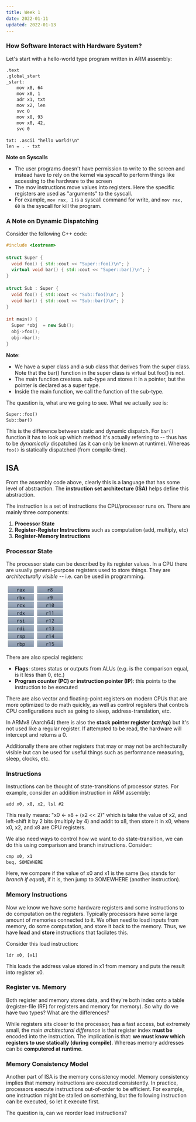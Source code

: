 ```yaml
---
title: Week 1
date: 2022-01-11
updated: 2022-01-13
---
```




### How Software Interact with Hardware System?

Let's start with a hello-world type program written in ARM assembly:

```armasm
.text
.global_start
_start:
	mov x8, 64
	mov x0, 1
	adr x1, txt
	mov x2, len
	svc 0
	mov x8, 93
	mov x0, 42,
	svc 0

txt: .ascii "hello world!\n"
len = . - txt
```

**Note on Syscalls**

- The user programs doesn't have permission to write to the screen and instead have to rely on the kernel via *syscall* to perform things like accessing to the hardware to the screen
- The mov instructions move values into registers. Here the specific registers are used as "arguments" to the syscall.
- For example, `mov rax, 1` is a syscall command for write, and `mov rax, 60` is the syscall for kill the program.

### A Note on Dynamic Dispatching

 Consider the following C++ code:

```c++
#include <iostream>

struct Super {
  void foo() { std::cout << "Super::foo()\n"; }
  virtual void bar() { std::cout << "Super::bar()\n"; }
}

struct Sub : Super {
  void foo() { std::cout << "Sub::foo()\n"; }
  void bar() { std::cout << "Sub::bar()\n"; }
}

int main() {
  Super *obj  = new Sub();
  obj->foo();
  obj->bar();
}
```

**Note**:

- We have a super class and a sub class that derives from the super class. Note that the bar() function in the super class is virtual but foo() is not.
- The main function createsa. sub-type and stores it in a pointer, but the pointer is declared as a super type.
- Inside the main function, we call the function of the sub-type.

The question is, what are we going to see. What we actually see is:

```
Super::foo()
Sub::bar()
```

This is the difference between static and dynamic dispatch. For `bar()` function it has to look up which method it's actually referring to -- thus has to be *dynamically* dispatched (as it can only be known at runtime). Whereas `foo()` is statically dispatched (from compile-time).





## ISA

From the assembly code above, clearly this is a language that has some level of abstraction. The **instruction set architecture (ISA)** helps define this abstraction.

The instruction is a set of instructions the CPU/processor runs on. There are mainly three components:

1. **Processor State**
2. **Register-Register Instructions** such as computation (add, multiply, etc)
3. **Register-Memory Instructions**

### Processor State

The processor state can be described by its register values. In a CPU there are usually general-purpose registers used to store things. They are *architecturally visible* -- i.e. can be used in programming.

<img src="assets/Week 1/2022-01-13 14-24-04.png" alt="2022-01-13 14-24-04" style="zoom:50%;" />

There are also special registers:

- **Flags**: stores status or outputs from ALUs (e.g. is the comparison equal, is it less than 0, etc.)
- **Program counter (PC) or instruction pointer (IP)**: this points to the instruction to be executed

There are also vector and floating-point registers on modern CPUs that are more optimized to do math quickly, as well as control registers that controls CPU configurations such as going to sleep, address-translation, etc.

In ARMv8 (Aarch64) there is also the **stack pointer register (xzr/sp)** but it's not used like a regular register. If attempted to be read, the hardware will intercept and returns a 0.

Additionally there are other registers that may or may not be architecturally visible but can be used for useful things such as performance measuring, sleep, clocks, etc.

### Instructions

Instructions can be thought of state-transitions of processor states. For example, consider an addition instruction in ARM assembly:

```armasm
add x0, x8, x2, lsl #2
```

This really means: "x0 &larr; x8 + (x2 << 2)" which is take the value of x2, and left-shift it by 2 bits (multiply by 4) and addit to x8, then store it in x0, where x0, x2, and x8 are CPU registers.

We also need ways to control how we want to do state-transition, we can do this using comparison and branch instructions. Consider:

```armasm
cmp x0, x1
beq, SOMEWHERE
```

Here, we compare if the value of x0 and x1 is the same (`beq` stands for *branch if equal*), if it is, then jump to SOMEWHERE (another instruction).

### Memory Instructions

Now we know we have some hardware registers and some instructions to do computation on the registers. Typically processors have some large amount of memories connected to it. We often need to load inputs from memory, do some computation, and store it back to the memory. Thus, we have **load** and **store** instructions that facilates this.

Consider this load instruction:

```armasm
ldr x0, [x1]
```

This loads the address value stored in x1 from memory and puts the result into register x0.

### Register vs. Memory

Both register and memory stores data, and they're both index onto a table (register-file (RF) for registers and memory for memory). So why do we have two types? What are the differences?

While registers sits closer to the processor, has a fast access, but extremely small, the main *architectural difference* is that register index **must be** encoded into the instruction. The implication is that: **we must know which registers to use statically (during compile)**. Whereas memory addresses can be **computered at runtime**.

### Memory Consistency Model

Another part of ISA is the memory consistency model. Memory consistency implies that memory instructions are executed consistently. In practice, processors execute instructions out-of-order to be efficient. For example, one instruction might be stalled on something, but the following instruction can be executed, so let it execute first.

The question is, can we reorder load instructions?
